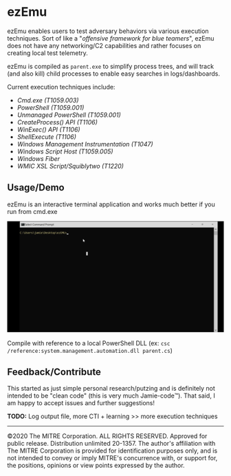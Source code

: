 # ezEmu

ezEmu enables users to test adversary behaviors via various execution techniques. Sort of like a "*offensive framework for blue teamers*", ezEmu does not have any networking/C2 capabilities and rather focuses on creating local test telemetry.

ezEmu is compiled as `parent.exe` to simplify process trees, and will track (and also kill) child processes to enable easy searches in logs/dashboards.

Current execution techniques include:

- *Cmd.exe (T1059.003)*
- *PowerShell (T1059.001)*
- *Unmanaged PowerShell (T1059.001)*
- *CreateProcess() API (T1106)*
- *WinExec() API (T1106)*
- *ShellExecute (T1106)*
- *Windows Management Instrumentation (T1047)*
- *Windows Script Host (T1059.005)*
- *Windows Fiber*
- *WMIC XSL Script/Squiblytwo (T1220)*

## Usage/Demo

ezEmu is an interactive terminal application and works much better if you run from cmd.exe

![ezEmu Demo](ezEmu.gif)

Compile with reference to a local PowerShell DLL 
(ex: `csc /reference:system.management.automation.dll parent.cs`)

## Feedback/Contribute

This started as just simple personal research/putzing and is definitely not intended to be "clean code" (this is very much Jamie-code™️). That said, I am happy to accept issues and further suggestions!

**TODO:** Log output file, more CTI + learning >> more execution techniques 

____



©2020 The MITRE Corporation. ALL RIGHTS RESERVED. Approved for public release. Distribution unlimited 20-1357. The author's affiliation with The MITRE Corporation is provided for identification purposes only, and is not intended to convey or imply MITRE's concurrence with, or support for, the positions, opinions or view points expressed by the author.
